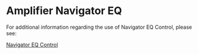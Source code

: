 
# Amplifier Navigator EQ

For additional information regarding the use of Navigator EQ Control, please see: 

[Navigator EQ Control][1]

[1]:	https://musical-potato-93lyp9g.pages.github.io/#proxy-specific-information-the-amplifier-proxy-and-navigator-eq-controls